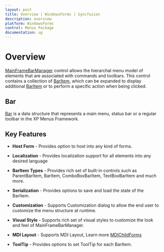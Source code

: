 ```yaml
---
layout: post
title: Overview | WindowsForms | Syncfusion
description: overview
platform: WindowsForms
control: Menus Package 
documentation: ug
---
```


# Overview

[MainFrameBarManager](https://help.syncfusion.com/cr/cref_files/windowsforms/tools/Syncfusion.Tools.Windows~Syncfusion.Windows.Forms.Tools.XPMenus.MainFrameBarManager.html) control allows the hierarchal menu model of elements that are associated with commands and toolbars. This control contains a collection of [BarItem](https://help.syncfusion.com/cr/cref_files/windowsforms/tools/Syncfusion.Tools.Windows~Syncfusion.Windows.Forms.Tools.XPMenus.BarItem.html), which can be expanded to display additional [BarItem](https://help.syncfusion.com/cr/cref_files/windowsforms/tools/Syncfusion.Tools.Windows~Syncfusion.Windows.Forms.Tools.XPMenus.BarItem.html) or to perform a specific action when being clicked.

## Bar

[Bar](https://help.syncfusion.com/cr/cref_files/windowsforms/tools/Syncfusion.Tools.Windows~Syncfusion.Windows.Forms.Tools.XPMenus.Bar.html) is a data structure that represents a main menu, status bar or a regular toolbar in the XP Menus Framework.


## Key Features

* **Host Form** - Provides option to host into any kind of forms.

* **Localization** - Provides localization support for all elements into any desired language

* **BarItem Types** - Provides rich set of built-in controls such as ParentBarItem, BarItem, ComboBoxBarItem, TextBoxBarItem and much more.

* **Serialization** - Provides options to save and load the state of the BarItem.

* **Customization** - Supports Customization dialog to allow the end user to customize the menu structure at runtime.

* **Visual Style** - Supports rich set of visual styles to customize the look and feel of MainFrameBarManager.

* **MDI Layout** - Supports MDI Layout, Learn more [MDIChildForms](https://help.syncfusion.com/windowsforms/mdichildforms/overview)

* **ToolTip** - Provides options to set ToolTip for each BarItem.
